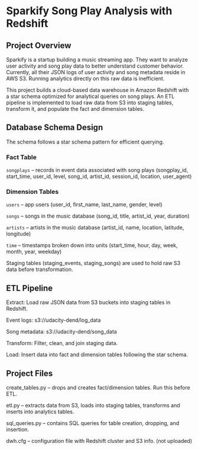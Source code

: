 # Sparkify Song Play Analysis with Redshift

## Project Overview

Sparkify is a startup building a music streaming app. They want to analyze user activity and song play data to better understand customer behavior.
Currently, all their JSON logs of user activity and song metadata reside in AWS S3. Running analytics directly on this raw data is inefficient.

This project builds a cloud-based data warehouse in Amazon Redshift with a star schema optimized for analytical queries on song plays. An ETL pipeline is implemented to load raw data from S3 into staging tables, transform it, and populate the fact and dimension tables.

## Database Schema Design

The schema follows a star schema pattern for efficient querying.

### Fact Table

`songplays` – records in event data associated with song plays
(songplay_id, start_time, user_id, level, song_id, artist_id, session_id, location, user_agent)

### Dimension Tables

`users` – app users
(user_id, first_name, last_name, gender, level)

`songs` – songs in the music database
(song_id, title, artist_id, year, duration)

`artists` – artists in the music database
(artist_id, name, location, latitude, longitude)

`time` – timestamps broken down into units
(start_time, hour, day, week, month, year, weekday)

Staging tables (staging_events, staging_songs) are used to hold raw S3 data before transformation.

## ETL Pipeline

Extract: Load raw JSON data from S3 buckets into staging tables in Redshift.

Event logs: s3://udacity-dend/log_data

Song metadata: s3://udacity-dend/song_data

Transform: Filter, clean, and join staging data.

Load: Insert data into fact and dimension tables following the star schema.

## Project Files

create_tables.py – drops and creates fact/dimension tables. Run this before ETL.

etl.py – extracts data from S3, loads into staging tables, transforms and inserts into analytics tables.

sql_queries.py – contains SQL queries for table creation, dropping, and insertion.

dwh.cfg – configuration file with Redshift cluster and S3 info. (not uploaded)
